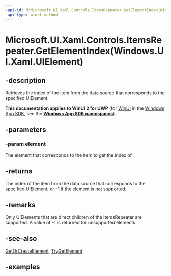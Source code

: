 ```yaml
---
-api-id: M:Microsoft.UI.Xaml.Controls.ItemsRepeater.GetElementIndex(Windows.UI.Xaml.UIElement)
-api-type: winrt method
---
```


# Microsoft.UI.Xaml.Controls.ItemsRepeater.GetElementIndex(Windows.UI.Xaml.UIElement)

<!--
public int GetElementIndex (Windows.UI.Xaml.UIElement element);
-->

## -description

Retrieves the index of the item from the data source that corresponds to the specified UIElement.

**This documentation applies to WinUI 2 for UWP** (for [WinUI](/windows/apps/winui/winui3/) in the [Windows App SDK](/windows/apps/windows-app-sdk/), see the **[Windows App SDK namespaces](/windows/windows-app-sdk/api/winrt/)**).

## -parameters

### -param element

The element that corresponds to the item to get the index of.

## -returns

The index of the item from the data source that corresponds to the specified UIElement, or -1 if the element is not supported.

## -remarks

Only UIElements that are direct children of the ItemsRepeater are supported. A value of -1 is returned for unsupported elements.

## -see-also

[GetOrCreateElement](itemsrepeater_getorcreateelement_982168620.md), [TryGetElement](itemsrepeater_trygetelement_2086043841.md)

## -examples
